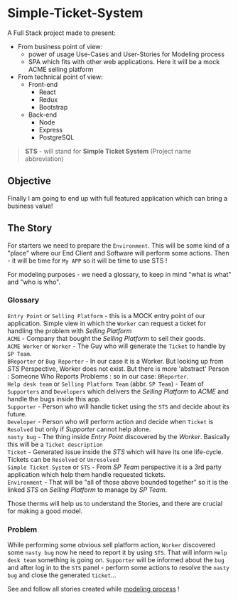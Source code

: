 # Simple-Ticket-System

A Full Stack project made to present:

- From business point of view:
    - power of usage Use-Cases and User-Stories for Modeling process
    - SPA which fits with other web applications. Here it will be a mock ACME selling platform 
- From technical point of view:
    - Front-end
        - React
        - Redux
        - Bootstrap
    - Back-end
        - Node
        - Express
        - PostgreSQL

> **STS** - will stand for **Simple Ticket System** (Project name abbreviation)

## Objective

Finally I am going to end up with full featured application which can bring a business value!

## The Story

For starters we need to prepare the `Environment`. 
This will be some kind of a "place" where our End Client and Software will perform some actions.
Then - it will be time for `My APP` so it will be time to use STS !

For modeling purposes - we need a glossary, to keep in mind "what is what" and "who is who".
 
### Glossary


`Entry Point` or `Selling Platform` - this is a MOCK entry point of our application. Simple view in which the `Worker` can request a ticket
  for handling the problem with *Selling Platform*   
`ACME` - Company that bought the *Selling Platform* to sell their goods.  
`ACME Worker` or `Worker` - The Guy who will generate the `Ticket` to handle by `SP Team`.   
`BReporter` or `Bug Reporter` - In our case it is a Worker. But looking up from *STS* Perspective, Worker does not exist. But there is more 'abstract' Person : Someone Who Reports Problems : so in our case: `BReporter`.  
`Help desk team` or `Selling Platform Team` (abbr. `SP Team`) - Team of `Supporters` and `Developers` which delivers the *Selling Platform* 
   to *ACME* and handle the bugs inside this app.  
`Supporter` - Person who will handle ticket using the `STS` and decide about its future.  
`Developer` - Person who will perform action and decide when `Ticket` is `Resolved` but only if *Supporter* cannot help alone.  
`nasty bug` - The thing inside *Entry Point* discovered by the *Worker*. Basically this will be a `Ticket description`   
`Ticket` - Generated issue inside the *STS* which will have its one life-cycle. Tickets can be `Resolved` or `Unresolved`    
`Simple Ticket System` or `STS` - From *SP Team* perspective it is a 3rd party application which help them handle requested tickets.  
`Environment` - That will be "all of those above bounded together" so it is the linked *STS* on *Selling Platform* to manage by *SP Team*.   
  
Those therms will help us to understand the Stories, and there are crucial for making a good model.

### Problem

While performing some obvious sell platform action, 
`Worker` discovered some `nasty bug` now he need to report it by using `STS`. 
That will inform `Help desk team` something is going on. 
`Supporter` will be informed about the `bug` and after log in to the `STS` panel - 
perform some actions to resolve the `nasty bug` and close the generated `ticket`...
 
See and follow all stories created while [modeling process](docs/MODELING.md) !  
